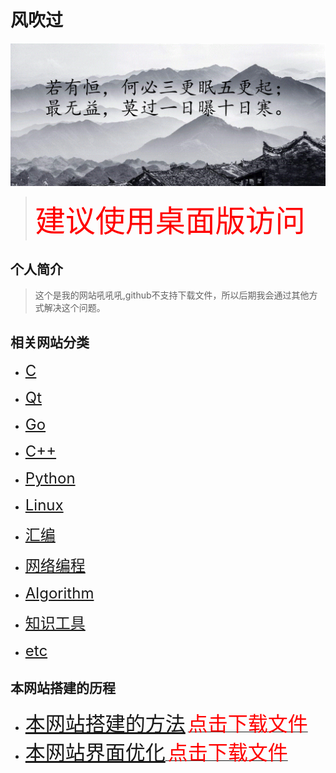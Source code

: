 # 风吹过

![首页图片](./image/title.gif)

> <font size=12 color="red">建议使用桌面版访问</font>

## 个人简介

> 这个是我的网站吼吼吼,github不支持下载文件，所以后期我会通过其他方式解决这个问题。



## 相关网站分类


*	<font size=5>[C](./blog/C/index.md)</font>

*	<font size=5>[Qt](./blog/Qt/index.md)</font>

*	<font size=5>[Go](./blog/Go/index.md)</font>

*	<font size=5>[C++](./blog/C++/index.md)</font>

*	<font size=5>[Python](./blog/Python/index.md)</font>

*	<font size=5>[Linux](./blog/Linux/index.md)</font>

*	<font size=5>[汇编](./blog/Compile/index.md)</font>

*	<font size=5>[网络编程](./blog/Socket/index.md)</font>

*	<font size=5>[Algorithm](./blog/Algorithm/index.md)</font>

*	<font size=5>[知识工具](./blog/Tools/index.md)</font>

*	<font size=5>[etc](./blog/etc/index.md)</font>


## 本网站搭建的历程

*	<font size=6 >[本网站搭建的方法](./blog/网站搭建的方法.md)</font> <a href="blog/Download+Picture/网站搭建的方法.md.tar.gz"> <font size=6 color="red"> 点击下载文件</font></a>
*	<font size=6 color="red">[本网站界面优化](./blog/网站界面优化.md)</font><a href="./blog/Download+Picture/网站界面优化.md.tar.gz"> <font size=6 color="red">点击下载文件</font></a>

